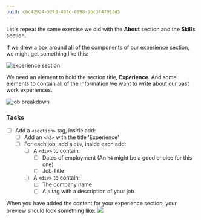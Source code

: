 ```yaml
---
uuid: cbc42924-52f3-40fc-8998-9bc3f47913d5
---
```


Let's repeat the same exercise we did with the **About** section and the **Skills** section.

If we drew a box around all of the components of our experience section, we might get something
like this:

![experience section](https://d3vv6lp55qjaqc.cloudfront.net/items/2l0G3m3H0F2b0V0W2v1J/%5B9ef187608ce8e7be0f0659311b5368e1%5D_Image+2017-09-09+at+11.35.47+AM.png)

We need an element to hold the section title, **Experience**. And some elements to contain all of the information we want to write about our past work experiences.


![job breakdown](https://d3vv6lp55qjaqc.cloudfront.net/items/102H102L233i0r1n3S34/%5Bed5a78885998c6ac531a9e5fd47eee3f%5D_Image+2017-09-09+at+11.43.29+AM.png)


### Tasks

- [ ] Add a `<section>` tag, inside add:
  - [ ] Add an `<h2>` with the title 'Experience'
  - [ ] For each job, add a `div`, inside each add:
    - [ ] A `<div>` to contain:
      - [ ] Dates of employment (An `h4` might be a good choice for this one)
      - [ ] Job Title
    - [ ] A `<div>` to contain:
      - [ ] The company name
      - [ ] A `p` tag with a description of your job

When you have added the content for your experience section, your preview should look something like:
![](https://cl.ly/3G34401u0Y16/Image%202017-09-25%20at%208.19.31%20PM.png)
